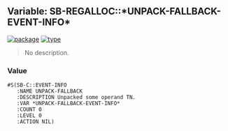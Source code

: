 ## Variable: SB-REGALLOC::\*UNPACK-FALLBACK-EVENT-INFO\*
[![package](https://img.shields.io/badge/Package-SB--REGALLOC-5f9ea0.svg?style=social&colorA=999999)](../) [![type](https://img.shields.io/badge/Type-Variable-5f9ea0.svg?style=social&colorA=999999)](../#variable) 

> No description.

### Value
```
#S(SB-C::EVENT-INFO
   :NAME UNPACK-FALLBACK
   :DESCRIPTION Unpacked some operand TN.
   :VAR *UNPACK-FALLBACK-EVENT-INFO*
   :COUNT 0
   :LEVEL 0
   :ACTION NIL)
```
